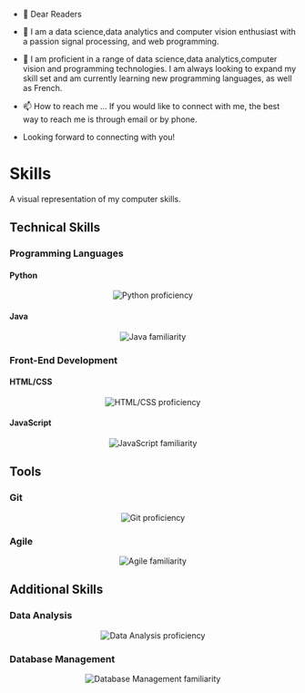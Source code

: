- 👋 Dear Readers
- 👀 I am a data science,data analytics and computer vision enthusiast with a passion signal processing, and web programming.
- 🌱 I am proficient in a range of data science,data analytics,computer vision and programming technologies. I am always looking to expand my skill set and am currently learning new programming languages, as well as French.


- 📫 How to reach me ... If you would like to connect with me, the best way to reach me is through email or by phone.
- Looking forward to connecting with you!

# Skills

A visual representation of my computer skills.

## Technical Skills

### Programming Languages

#### Python

<p align="center">
  <img src="https://img.shields.io/badge/Python-85%25-brightgreen" alt="Python proficiency">
</p>

#### Java

<p align="center">
  <img src="https://img.shields.io/badge/Java-70%25-yellowgreen" alt="Java familiarity">
</p>

### Front-End Development

#### HTML/CSS

<p align="center">
  <img src="https://img.shields.io/badge/HTML/CSS-80%25-blue" alt="HTML/CSS proficiency">
</p>

#### JavaScript

<p align="center">
  <img src="https://img.shields.io/badge/JavaScript-65%25-yellow" alt="JavaScript familiarity">
</p>

## Tools

### Git

<p align="center">
  <img src="https://img.shields.io/badge/Git-90%25-brightgreen" alt="Git proficiency">
</p>

### Agile

<p align="center">
  <img src="https://img.shields.io/badge/Agile-75%25-yellowgreen" alt="Agile familiarity">
</p>

## Additional Skills

### Data Analysis

<p align="center">
  <img src="https://img.shields.io/badge/Data%20Analysis-80%25-brightgreen" alt="Data Analysis proficiency">
</p>

### Database Management

<p align="center">
  <img src="https://img.shields.io/badge/Database%20Management-70%25-yellowgreen" alt="Database Management familiarity">
</p>



<!---
This is a ✨ special ✨ repository because its `README.md` (this file) appears on your GitHub profile.
You can click the Preview link to take a look at your changes.
--->
